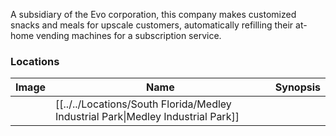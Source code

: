 A subsidiary of the Evo corporation, this company makes customized snacks and meals for upscale customers, automatically refilling their at-home vending machines for a subscription service.

### Locations

| Image | Name   | Synopsis |
| ----- | ------ | -------- |
|       | [[../../Locations/South Florida/Medley Industrial Park\|Medley Industrial Park]] |         |